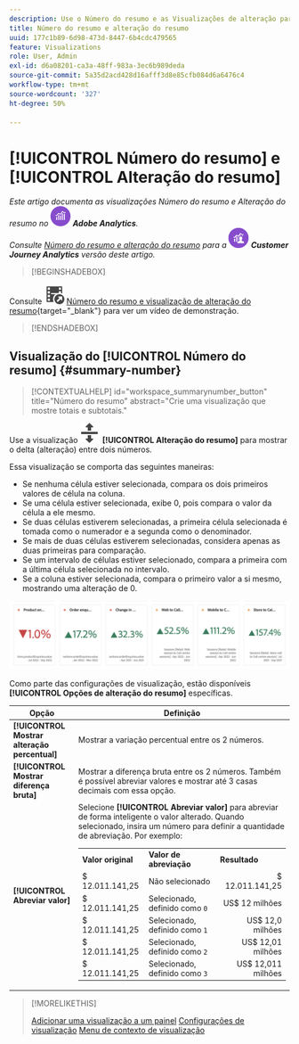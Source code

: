 ```yaml
---
description: Use o Número do resumo e as Visualizações de alteração para exibir pontos de dados importantes em um projeto.
title: Número do resumo e alteração do resumo
uuid: 177c1b89-6d98-473d-8447-6b4cdc479565
feature: Visualizations
role: User, Admin
exl-id: d6a08201-ca3a-48ff-983a-3ec6b989deda
source-git-commit: 5a35d2acd428d16afff3d8e85cfb084d6a6476c4
workflow-type: tm+mt
source-wordcount: '327'
ht-degree: 50%

---
```


# [!UICONTROL Número do resumo] e [!UICONTROL Alteração do resumo]

_Este artigo documenta as visualizações Número do resumo e Alteração do resumo no_ ![AdobeAnalytics](/help/assets/icons/AdobeAnalytics.svg) _**Adobe Analytics**._<br/>_Consulte [Número do resumo e alteração do resumo](https://experienceleague.adobe.com/en/docs/analytics-platform/using/cja-workspace/visualizations/summary-number-change) para a_ ![CustomerJourneyAnalytics](/help/assets/icons/CustomerJourneyAnalytics.svg) _**Customer Journey Analytics** versão deste artigo._


>[!BEGINSHADEBOX]

Consulte ![VideoCheckedOut](/help/assets/icons/VideoCheckedOut.svg) [Número do resumo e visualização de alteração do resumo](https://video.tv.adobe.com/v/335564/?quality=12){target="_blank"} para ver um vídeo de demonstração.

>[!ENDSHADEBOX]


## Visualização do [!UICONTROL Número do resumo] {#summary-number}

<!-- markdownlint-disable MD034 -->

>[!CONTEXTUALHELP]
>id="workspace_summarynumber_button"
>title="Número do resumo"
>abstract="Crie uma visualização que mostre totais e subtotais."

<!-- markdownlint-enable MD034 -->


Use a visualização ![MoveUpDown](/help/assets/icons/MoveUpDown.svg) **[!UICONTROL Alteração do resumo]** para mostrar o delta (alteração) entre dois números. <!-- This is applicable for AA, not CJA: The green and red color of the Summary Change can be controlled through [custom event polarity](https://experienceleague.adobe.com/docs/analytics/admin/admin-tools/success-events/success-event.html) or a calculated metric's [Show Upward Trend As](https://experienceleague.adobe.com/docs/analytics/components/calculated-metrics/calcmetric-workflow/cm-build-metrics.html) option.-->

<!--
The green and red color of the Summary Change can be controlled through [custom event polarity](https://experienceleague.adobe.com/docs/analytics/admin/admin/c-manage-report-suites/c-edit-report-suites/conversion-var-admin/c-success-events/success-event.md) or a calculated metric's [Show Upward Trend As](https://experienceleague.adobe.com/docs/analytics/components/calculated-metrics/calcmetric-workflow/cm-build-metrics.html) option.
-->

Essa visualização se comporta das seguintes maneiras:

* Se nenhuma célula estiver selecionada, compara os dois primeiros valores de célula na coluna.
* Se uma célula estiver selecionada, exibe 0, pois compara o valor da célula a ele mesmo.
* Se duas células estiverem selecionadas, a primeira célula selecionada é tomada como o numerador e a segunda como o denominador.
* Se mais de duas células estiverem selecionadas, considera apenas as duas primeiras para comparação.
* Se um intervalo de células estiver selecionado, compara a primeira com a última célula selecionada no intervalo.
* Se a coluna estiver selecionada, compara o primeiro valor a si mesmo, mostrando uma alteração de 0.


![Visualização de alteração de resumo mostrando o delta entre dois números.s](assets/summary-change.png)


Como parte das configurações de visualização, estão disponíveis **[!UICONTROL Opções de alteração do resumo]** específicas.

| Opção | Definição |
|--- |--- |
| **[!UICONTROL Mostrar alteração percentual]** | Mostrar a variação percentual entre os 2 números. |
| **[!UICONTROL Mostrar diferença bruta]** | Mostrar a diferença bruta entre os 2 números. Também é possível abreviar valores e mostrar até 3 casas decimais com essa opção. |
| **[!UICONTROL Abreviar valor]** | Selecione **[!UICONTROL Abreviar valor]** para abreviar de forma inteligente o valor alterado. Quando selecionado, insira um número para definir a quantidade de abreviação. Por exemplo:<br/><table><tr><td>**Valor original**</td><td>**Valor de abreviação**</td><td>**Resultado**</td></tr><tr><td>$ 12.011.141,25</td><td>Não selecionado</td><td  align="right">$ 12.011.141,25</td></tr><tr><td>$ 12.011.141,25</td><td>Selecionado, definido como `0`</td><td align="right">US$ 12 milhões</td></tr><tr><td>$ 12.011.141,25</td><td> Selecionado, definido como `1`</td><td  align="right">US$ 12,0 milhões</td></tr><tr><td>$ 12.011.141,25</td><td>Selecionado, definido como `2`</td><td align="right">US$ 12,01 milhões</td></tr><tr><td>$ 12.011.141,25</td><td>Selecionado, definido como `3`</td><td align="right">US$ 12,011 milhões</td></tr></table> |

>[!MORELIKETHIS]
>
>[Adicionar uma visualização a um painel](/help/analyze/analysis-workspace/visualizations/freeform-analysis-visualizations.md#add-visualizations-to-a-panel)
>[Configurações de visualização](/help/analyze/analysis-workspace/visualizations/freeform-analysis-visualizations.md#settings)
>[Menu de contexto de visualização](/help/analyze/analysis-workspace/visualizations/freeform-analysis-visualizations.md#context-menu)
>
